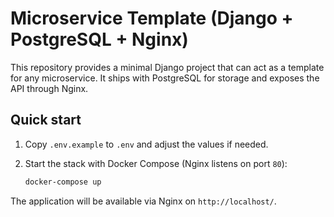 # Microservice Template (Django + PostgreSQL + Nginx)

This repository provides a minimal Django project that can act as a template
for any microservice. It ships with PostgreSQL for storage and exposes the API
through Nginx.

## Quick start

1. Copy `.env.example` to `.env` and adjust the values if needed.
2. Start the stack with Docker Compose (Nginx listens on port `80`):

   ```bash
   docker-compose up
   ```

The application will be available via Nginx on `http://localhost/`.
